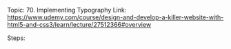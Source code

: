 Topic: 70. Implementing Typography
Link: https://www.udemy.com/course/design-and-develop-a-killer-website-with-html5-and-css3/learn/lecture/27512366#overview

Steps:
